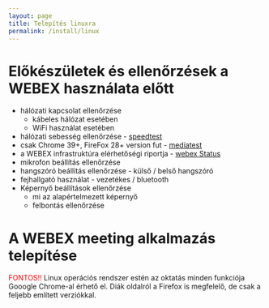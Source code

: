 ```yaml
---
layout: page
title: Telepítés linuxra
permalink: /install/linux
---
```


# Előkészületek és ellenőrzések a WEBEX használata előtt

* hálózati kapcsolat ellenőrzése
  * kábeles hálózat esetében
  * WiFi használat esetében
* hálózati sebesség ellenőrzése - [speedtest](https://www.speedtest.net/)
* csak Chrome 39+, FireFox 28+ version fut - [mediatest](https://mediatest.webex.com)
* a WEBEX infrastruktúra elérhetőségi riportja - [webex Status](https://status.webex.com)
* mikrofon beállítás ellenőrzése
* hangszóró beállítás ellenőrzése - külső / belső hangszóró 
* fejhallgató használat - vezetékes / bluetooth
* Képernyő beállítások ellenőrzése
  * mi az alapértelmezett képernyő
  * felbontás ellenőrzése

# A WEBEX meeting alkalmazás telepítése

 <span style="color: red">FONTOS!!</span> Linux operációs rendszer estén az oktatás minden funkciója Gooogle Chrome-al érhető el. Diák oldalról a Firefox is megfelelő, de csak a feljebb említett verziókkal.
